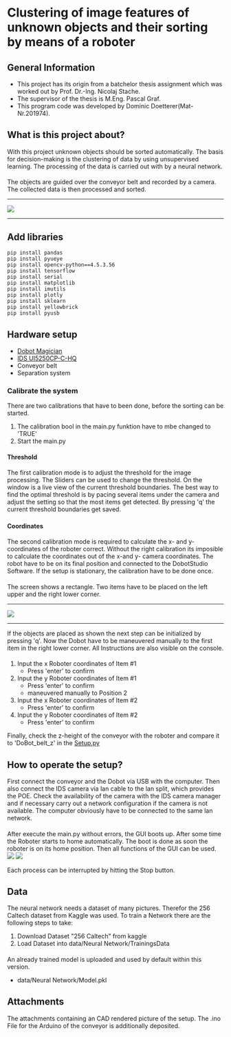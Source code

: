 # Clustering of image features of unknown objects and their sorting by means of a roboter

## General Information
- This project has its origin  from a batchelor thesis assignment which was worked out by Prof. Dr.-Ing. Nicolaj Stache.
- The supervisor of the thesis is M.Eng. Pascal Graf.
- This program code was developed by Dominic Doetterer(Mat-Nr.201974).


## What is this project about?
With this project unknown objects should be sorted automatically. The basis for decision-making is the clustering of data by using unsupervised learning.
The processing of the data is carried out with by a neural network.
####
The objects are guided over the conveyor belt and recorded by a camera. The collected data is then processed and sorted.
***
![](attachments/Aufbau_Gesamt_2Persp.png)
***


## Add libraries

```
pip install pandas
pip install pyueye
pip install opencv-python==4.5.3.56
pip install tensorflow
pip install serial
pip install matplotlib
pip install imutils
pip install plotly
pip install sklearn
pip install yellowbrick
pip install pyusb
```
## Hardware setup
- [Dobot Magician](https://variobotic.de/robotik-in-schulen/dobot-magician/?gclid=CjwKCAiAheacBhB8EiwAItVO2ztoIaly9RQJX57fD7foqoCuqpkj6LrmyVUgsiuRwS3cxY4sgQdq7xoC_78QAvD_BwE)
- [IDS UI5250CP-C-HQ](https://de.ids-imaging.com/download-details/AB00341.html)
- Conveyor belt
- Separation system

### Calibrate the system
There are two  calibrations that have to been done, before the sorting can be started.

1. The calibration bool in the main.py funktion have to mbe changed to 'TRUE'
2. Start the main.py

#### Threshold
The first calibration mode is to adjust the threshold for the image processing. The Sliders can be used to change the 
threshold. On the window is a live view of the current threshold boundaries.
The best way to find the optimal threshold is by pacing several items under the camera and adjust the setting so that
the most items get detected. By pressing 'q' the current threshold boundaries get saved.
###
#### Coordinates
The second calibration mode is required to calculate the x- and y-coordinates of the roboter correct.
Without the right calibration its imposible to calculate the coordinates out of the x-and y- camera coordinates.
The robot have to be on its final position and connected to the DobotStudio Software. If the setup is stationary, the calibration have to be done once.
####
The screen shows a rectangle. Two items have to be placed on the left upper and the right lower corner.
***
![](data/Calibrate/Calibrate.jpg)
***
If the objects are placed as shown the next step can be initialized by pressing 'q'.
Now the Dobot have to be maneuvered manually to the first item in the right lower corner. All Instructions are also 
visible on the console.
####
1. Input the x Roboter coordinates of Item #1
   - Press 'enter' to confirm
2. Input the y Roboter coordinates of Item #1
   - Press 'enter' to confirm
   - maneuvered manually to Position 2
3. Input the x Roboter coordinates of Item #2
   - Press 'enter' to confirm
4. Input the y Roboter coordinates of Item #2
   - Press 'enter' to confirm

Finally, check the z-height of the conveyor with the roboter and compare it to 'DoBot_belt_z' in the [Setup.py](Setup.py)

## How to operate the setup?
First connect the conveyor and the Dobot via USB with the computer. Then also connect the IDS camera via lan cable to the 
lan split, which provides the POE. 
Check the availability of the camera with the IDS camera manager and if necessary carry out a network configuration if the camera is not available. 
The computer obviously have to be connected to the same lan network.
####
After execute the main.py without errors, the GUI boots up. After some time the Roboter starts to home automatically.
The boot is done as soon the roboter is on its home position. Then all functions of the GUI can be used.
![](attachments/GUI_Main.png)
![](attachments/GUI_Equipment.png)

Each process can be interrupted by hitting the Stop button. 

## Data
The neural network needs a dataset of many pictures. Therefor the 256 Caltech dataset from Kaggle was used.
To train a Network there are the following steps to take:
1. Download Dataset "256 Caltech" from kaggle
2. Load Dataset into data/Neural Network/TrainingsData
####
 An already trained model is uploaded and used by default within this version. 
- data/Neural Network/Model.pkl


## Attachments
The attachments containing an CAD rendered picture of the setup. The .ino File for the Arduino of the conveyor is 
additionally deposited.



